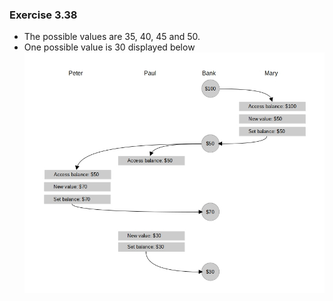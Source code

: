 ### Exercise 3.38
- The possible values are 35, 40, 45 and 50.
- One possible value is 30 displayed below  
![diagram](https://github.com/jonathantorres/bookshelf/blob/master/sicp-js/img/3.38.jpg)
